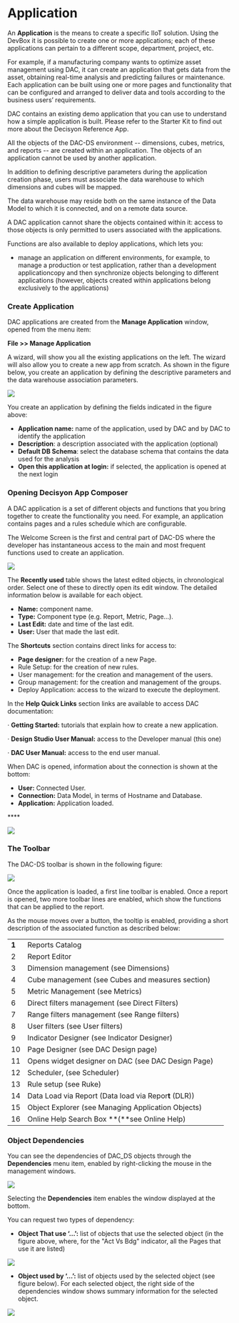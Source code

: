 # Application

An **Application** is the means to create a specific IIoT solution. Using the DevBox it is possible to create one or more applications; each of these applications can pertain to a different scope, department, project, etc.

For example, if a manufacturing company wants to optimize asset management using DAC, it can create an application that gets data from the asset, obtaining real-time analysis and predicting failures or maintenance. Each application can be built using one or more pages and functionality that can be configured and arranged to deliver data and tools according to the business users’ requirements.

DAC contains an existing demo application that you can use to understand how a simple application is built. Please refer to the Starter Kit to find out more about the Decisyon Reference App.

All the objects of the DAC-DS environment -- dimensions, cubes, metrics, and reports -- are created within an application. The objects of an application cannot be used by another application.

In addition to defining descriptive parameters during the application creation phase, users must associate the data warehouse to which dimensions and cubes will be mapped.

The data warehouse may reside both on the same instance of the Data Model to which it is connected, and on a remote data source.

A DAC application cannot share the objects contained within it: access to those objects is only permitted to users associated with the applications.

Functions are also available to deploy applications, which lets you:

* manage an application on different environments, for example, to manage a production or test application, rather than a development applicationcopy and then synchronize objects belonging to different applications \(however, objects created within applications belong exclusively to the applications\)

### Create Application

DAC applications are created from the **Manage Application** window, opened from the menu item:

**File &gt;&gt; Manage Application**

A wizard, will show you all the existing applications on the left. The wizard will also allow you to create a new app from scratch. As shown in the figure below, you create an application by defining the descriptive parameters and the data warehouse association parameters.

![](../.gitbook/assets/image%20%2810%29.png)

You create an application by defining the fields indicated in the figure above:

* **Application name:** name of the application, used by DAC and by DAC to identify the application
* **Description**: a description associated with the application \(optional\)
* **Default DB Schema**: select the database schema that contains the data used for the analysis
* **Open this application at login:** if selected, the application is opened at the next login

### Opening Decisyon App Composer

A DAC application is a set of different objects and functions that you bring together to create the functionality you need. For example, an application contains pages and a rules schedule which are configurable.

The Welcome Screen is the first and central part of DAC-DS where the developer has instantaneous access to the main and most frequent functions used to create an application.

![](../.gitbook/assets/image%20%2841%29.png)

The **Recently used** table shows the latest edited objects, in chronological order. Select one of these to directly open its edit window. The detailed information below is available for each object.

* **Name:** component name.
* **Type:** Component type \(e.g. Report, Metric, Page…\).
* **Last Edit:** date and time of the last edit.
* **User:** User that made the last edit.

The **Shortcuts** section contains direct links for access to:

* **Page designer:** for the creation of a new Page.
*  Rule Setup: for the creation of new rules.
* User management: for the creation and management of the users.
* Group management: for the creation and management of the groups.
* Deploy Application: access to the wizard to execute the deployment.

In the **Help Quick Links** section links are available to access DAC documentation:

·        **Getting Started:** tutorials that explain how to create a new application.

·        **Design Studio User Manual:** access to the Developer manual \(this one\)

·        **DAC User Manual:** access to the end user manual.

When DAC is opened, information about the connection is shown at the bottom:

* **User:** Connected User.
*  **Connection:** Data Model, in terms of Hostname and Database.
* **Application:** Application loaded.

\*\*\*\*

![](../.gitbook/assets/image%20%2824%29.png)



### The Toolbar

The DAC-DS toolbar is shown in the following figure:

![](../.gitbook/assets/image%20%2811%29.png)

Once the application is loaded, a first line toolbar is enabled. Once a report is opened, two more toolbar lines are enabled, which show the functions that can be applied to the report.

As the mouse moves over a button, the tooltip is enabled, providing a short description of the associated function as described below:

|  |  |  |
| :--- | :--- | :--- |
| **1** | Reports Catalog |  |
| 2 | Report Editor  |  |
| 3 | Dimension management \(see Dimensions\) |  |
| 4 | Cube management \(see Cubes and measures section\) |  |
| 5 | Metric Management \(see Metrics\) |  |
| 6 | Direct filters management \(see Direct Filters\) |  |
| 7 | Range filters management \(see Range filters\) |  |
| 8 | User filters \(see User filters\) |  |
| 9 | Indicator Designer \(see Indicator Designer\) |  |
| 10 | Page Designer \(see DAC Design page\) |  |
| 11 | Opens widget designer on DAC \(see DAC Design Page\) |  |
| 12 | Scheduler,  \(see Scheduler\) |  |
| 13 | Rule setup \(see Ruke\) |  |
| 14 | Data Load via Report \(Data load via Repor**t** \(DLR\)\) |  |
| 15 | Object Explorer \(see Managing Application Objects\) |  |
| 16 | Online Help Search Box **\(**see Online Help\) |  |

### Object Dependencies

You can see the dependencies of DAC\_DS objects through the **Dependencies** menu item, enabled by right-clicking the mouse in the management windows.

![](../.gitbook/assets/image%20%2812%29.png)

Selecting the **Dependencies** item enables the window displayed at the bottom.

You can request two types of dependency:

* **Object That use ‘…’:** list of objects that use the selected object \(in the figure above, where, for the "Act Vs Bdg" indicator, all the Pages that use it are listed\)

![](../.gitbook/assets/image%20%2836%29.png)

* **Object used by ‘…’:** list of objects used by the selected object \(see figure below\). For each selected object, the right side of the dependencies window shows summary information for the selected object.

![](../.gitbook/assets/image%20%2815%29.png)

